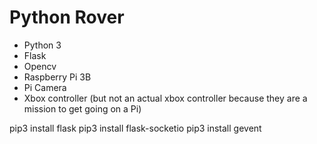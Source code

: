 # Python Rover

+ Python 3
+ Flask
+ Opencv
+ Raspberry Pi 3B 
+ Pi Camera 
+ Xbox controller (but not an actual xbox controller because they are a mission to get going on a Pi)

pip3 install flask
pip3 install flask-socketio
pip3 install gevent

